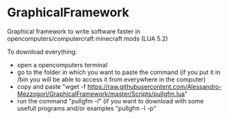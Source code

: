 # GraphicalFramework
Graphical framework to write software faster in opencomputers/computercraft minecraft mods (LUA 5.2)

To download everything:
  - open a opencomputers terminal
  - go to the folder in which you want to paste the command (if you put it in /bin you will be able to access it from everywhere in the computer)
  - copy and paste "wget -f https://raw.githubusercontent.com/Alessandro-Mezzogori/GraphicalFramework/master/Scripts/pullgfm.lua"
  - run the command "pullgfm -l" (if you want to download with some usefull programs and/or examples "pullgfm -l -p"
